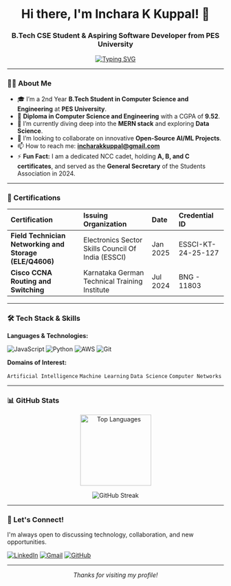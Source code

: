 <h1 align="center">Hi there, I'm Inchara K Kuppal! 👋</h1>
<h3 align="center"> B.Tech CSE Student & Aspiring Software Developer from PES University</h3>

<p align="center">
  <a href="https://git.io/typing-svg">
    <img src="https://readme-typing-svg.herokuapp.com?font=Fira+Code&pause=1000&color=FF7F50&center=true&width=435&lines=Web+Developer;Open-Source+Lover;Aspiring+Software+Developer" alt="Typing SVG" />
  </a>
</p>

---

### 👩‍🎓 About Me

- 🎓 I’m a 2nd Year **B.Tech Student in Computer Science and Engineering** at **PES University**.
- 🏅 **Diploma in Computer Science and Engineering** with a CGPA of **9.52**.
- 🌱 I’m currently diving deep into the **MERN stack** and exploring **Data Science**.
- 🤝 I’m looking to collaborate on innovative **Open-Source AI/ML Projects**.
- 📫 How to reach me: **incharakkuppal@gmail.com**
- ⚡ **Fun Fact:** I am a dedicated NCC cadet, holding **A, B, and C certificates**, and served as the **General Secretary** of the Students Association in 2024.

---

### 📜 Certifications

| Certification | Issuing Organization | Date | Credential ID |
| :--- | :--- | :--- | :--- |
| **Field Technician Networking and Storage (ELE/Q4606)** | Electronics Sector Skills Council Of India (ESSCI) | Jan 2025 | ESSCI-KT-24-25-127 |
| **Cisco CCNA Routing and Switching** | Karnataka German Technical Training Institute | Jul 2024 | BNG - 11803 |

---

### 🛠️ Tech Stack & Skills

**Languages & Technologies:**

![JavaScript](https://img.shields.io/badge/JavaScript-F7DF1E?style=for-the-badge&logo=javascript&logoColor=black)
![Python](https://img.shields.io/badge/Python-3776AB?style=for-the-badge&logo=python&logoColor=white)
![AWS](https://img.shields.io/badge/AWS-%23FF9900.svg?style=for-the-badge&logo=amazon-aws&logoColor=white)
![Git](https://img.shields.io/badge/Git-F05032?style=for-the-badge&logo=git&logoColor=white)

**Domains of Interest:**

`Artificial Intelligence` `Machine Learning` `Data Science` `Computer Networks`

---

### 📊 GitHub Stats

<p align="center">
  <img src="https://github-readme-stats.vercel.app/api/top-langs/?username=inchara13kuppal&layout=compact&theme=radical" alt="Top Languages" height="165"/>
</p>

<p align="center">
  <img src="https://streak-stats.demolab.com?user=inchara13kuppal&theme=radical" alt="GitHub Streak" />
</p>

---

### 🤝 Let's Connect!

I'm always open to discussing technology, collaboration, and new opportunities.

[![LinkedIn](https://img.shields.io/badge/LinkedIn-0A66C2?style=for-the-badge&logo=linkedin&logoColor=white)](https://www.linkedin.com/in/inchara-k-kuppal-035247286/)
[![Gmail](https://img.shields.io/badge/Gmail-EA4335?style=for-the-badge&logo=gmail&logoColor=white)](mailto:incharakkuppal@gmail.com)
[![GitHub](https://img.shields.io/badge/GitHub-181717?style=for-the-badge&logo=github&logoColor=white)](https://github.com/inchara13kuppal)

---
<p align="center">
  <i>Thanks for visiting my profile!</i>
</p>
